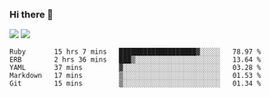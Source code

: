 ### Hi there 👋

<!--
**sasharevzin/sasharevzin** is a ✨ _special_ ✨ repository because its `README.md` (this file) appears on your GitHub profile.

Here are some ideas to get you started:

- 🔭 I’m currently working on ...
- 🌱 I’m currently learning ...
- 👯 I’m looking to collaborate on ...
- 🤔 I’m looking for help with ...
- 💬 Ask me about ...
- 📫 How to reach me: ...
- 😄 Pronouns: ...
- ⚡ Fun fact: ...
-->

![](https://yusufozturk.vercel.app/api?username=sasharevzin&hide_title=true&include_all_commits=true&count_private=true&show_icons=true) ![](https://yusufozturk.vercel.app/api/top-langs/?username=sasharevzin&layout=compact&langs_count=10&hide=apacheconf,coffeescript)

<!--START_SECTION:waka-->
```text
Ruby       15 hrs 7 mins   ███████████████████▓░░░░░   78.97 % 
ERB        2 hrs 36 mins   ███▒░░░░░░░░░░░░░░░░░░░░░   13.64 % 
YAML       37 mins         ▓░░░░░░░░░░░░░░░░░░░░░░░░   03.28 % 
Markdown   17 mins         ▒░░░░░░░░░░░░░░░░░░░░░░░░   01.53 % 
Git        15 mins         ▒░░░░░░░░░░░░░░░░░░░░░░░░   01.34 % 
```
<!--END_SECTION:waka-->
